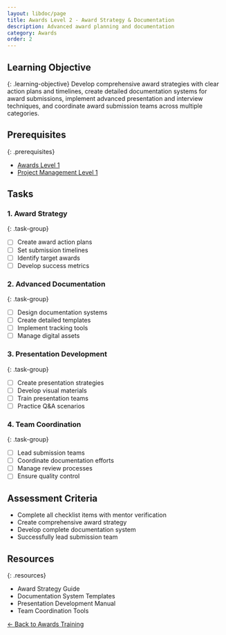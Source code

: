 ```yaml
---
layout: libdoc/page
title: Awards Level 2 - Award Strategy & Documentation
description: Advanced award planning and documentation
category: Awards
order: 2
---
```


## Learning Objective
{: .learning-objective}
Develop comprehensive award strategies with clear action plans and timelines, create detailed documentation systems for award submissions, implement advanced presentation and interview techniques, and coordinate award submission teams across multiple categories.

## Prerequisites
{: .prerequisites}
- [Awards Level 1](../awards/level-1)
- [Project Management Level 1](../project-management/level-1)

## Tasks

### 1. Award Strategy
{: .task-group}
- [ ] Create award action plans
- [ ] Set submission timelines
- [ ] Identify target awards
- [ ] Develop success metrics

### 2. Advanced Documentation
{: .task-group}
- [ ] Design documentation systems
- [ ] Create detailed templates
- [ ] Implement tracking tools
- [ ] Manage digital assets

### 3. Presentation Development
{: .task-group}
- [ ] Create presentation strategies
- [ ] Develop visual materials
- [ ] Train presentation teams
- [ ] Practice Q&A scenarios

### 4. Team Coordination
{: .task-group}
- [ ] Lead submission teams
- [ ] Coordinate documentation efforts
- [ ] Manage review processes
- [ ] Ensure quality control

## Assessment Criteria
- Complete all checklist items with mentor verification
- Create comprehensive award strategy
- Develop complete documentation system
- Successfully lead submission team

## Resources
{: .resources}
- Award Strategy Guide
- Documentation System Templates
- Presentation Development Manual
- Team Coordination Tools

[← Back to Awards Training](../)